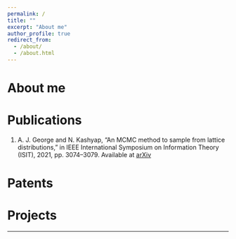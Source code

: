 ```yaml
---
permalink: /
title: ""
excerpt: "About me"
author_profile: true
redirect_from: 
  - /about/
  - /about.html
---
```




About me
======

Publications
======

1. A. J. George and N. Kashyap, “An MCMC method to sample from lattice distributions,” in IEEE International Symposium on Information Theory (ISIT), 2021, pp. 3074–3079.
   Available at [arXiv](https://arxiv.org/abs/2101.06453)
   
Patents
======

Projects
======

------


